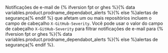 Notificações de e-mail de {% ifversion fpt or ghes %}{% data variables.product.prodname_dependabot_alerts %}{% else %}alertas de segurança{% endif %} que afetam um ou mais repositórios incluem o campo de cabeçalho `X-GitHub-Severity`. Você pode usar o valor do campo de cabeçalho `X-GitHub-Severity` para filtrar notificações de e-mail para {% ifversion fpt or ghes %}{% data variables.product.prodname_dependabot_alerts %}{% else %}alertas de segurança{% endif %}.
